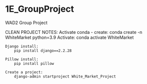 # 1E_GroupProject
WAD2 Group Project

CLEAN PROJECT NOTES:
    Activate conda - create:
        conda create -n WhiteMarket python=3.9
    Activate:
        conda activate WhiteMarket

    Django install:
        pip install django==2.2.28

    Pillow install:
        pip install pillow 

    Create a project:
        django-admin startproject White_Market_Project
        